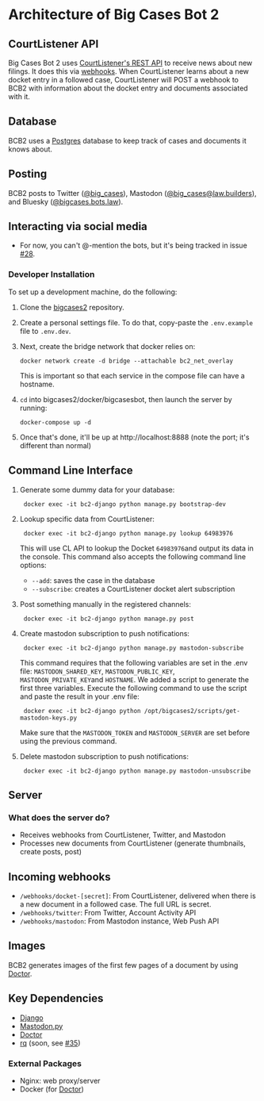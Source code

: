 # Architecture of Big Cases Bot 2

## CourtListener API

Big Cases Bot 2 uses [CourtListener's REST API][api] to receive news about new filings. It does this via [webhooks][wh]. When CourtListener learns about a new docket entry in a followed case, CourtListener will POST a webhook to BCB2 with information about the docket entry and documents associated with it.


## Database

BCB2 uses a [Postgres](https://www.postgresql.org/) database to keep track of cases and documents it knows about.


## Posting

BCB2 posts to Twitter ([@big_cases](https://twitter.com/big_cases)), Mastodon ([@big_cases@law.builders](https://law.builders/@bigcases)), and Bluesky ([@bigcases.bots.law](https://bsky.app/profile/bigcases.bots.law)).


## Interacting via social media

- For now, you can't @-mention the bots, but it's being tracked in issue [#28][mention].


### Developer Installation

To set up a development machine, do the following:

1. Clone the [bigcases2](https://github.com/freelawproject/bigcases2) repository.

1. Create a personal settings file. To do that, copy-paste the `.env.example` file to `.env.dev`.

1. Next, create the bridge network that docker relies on:

    `docker network create -d bridge --attachable bc2_net_overlay`

    This is important so that each service in the compose file can have a hostname.

1. `cd` into bigcases2/docker/bigcasesbot, then launch the server by running:

    `docker-compose up -d`

1. Once that's done, it'll be up at http://localhost:8888 (note the port; it's different than normal)


## Command Line Interface

1. Generate some dummy data for your database:

        docker exec -it bc2-django python manage.py bootstrap-dev

1. Lookup specific data from CourtListener:

        docker exec -it bc2-django python manage.py lookup 64983976

    This will use CL API to lookup the Docket `64983976`and output its data in the console. This command also accepts the following command line options:

      - `--add`: saves the case in the database
      - `--subscribe`: creates a CourtListener docket alert subscription

1. Post something manually in the registered channels:

        docker exec -it bc2-django python manage.py post

1. Create mastodon subscription to push notifications:

        docker exec -it bc2-django python manage.py mastodon-subscribe

    This command requires that the following variables are set in the .env file: `MASTODON_SHARED_KEY`, `MASTODON_PUBLIC_KEY`, `MASTODON_PRIVATE_KEY`and `HOSTNAME`. We added a script to generate the first three variables. Execute the following command to use the script and paste the result in your .env file:

        docker exec -it bc2-django python /opt/bigcases2/scripts/get-mastodon-keys.py

    Make sure that the `MASTODON_TOKEN` and `MASTODON_SERVER` are set before using the previous command.

1. Delete mastodon subscription to push notifications:

        docker exec -it bc2-django python manage.py mastodon-unsubscribe

## Server

### What does the server do?

- Receives webhooks from CourtListener, Twitter, and Mastodon
- Processes new documents from CourtListener (generate thumbnails, create posts, post)

## Incoming webhooks

- `/webhooks/docket-[secret]`: From CourtListener, delivered when there is a new document in a followed case. The full URL is secret.
- `/webhooks/twitter`: From Twitter, Account Activity API
- `/webhooks/mastodon`: From Mastodon instance, Web Push API

## Images

BCB2 generates images of the first few pages of a document by using [Doctor][dr].

## Key Dependencies

- [Django](https://www.djangoproject.com/)
- [Mastodon.py](https://mastodonpy.readthedocs.io/en/stable/)
- [Doctor][dr]
- [rq][rq] (soon, see [#35][soon])

### External Packages

- Nginx: web proxy/server
- Docker (for [Doctor](https://github.com/freelawproject/doctor))


[wh]: https://www.courtlistener.com/help/api/webhooks/
[api]: https://www.courtlistener.com/help/api/rest/
[mention]: https://github.com/freelawproject/bigcases2/issues/28
[dr]: https://free.law/projects/doctor
[rq]: https://python-rq.org/
[soon]: https://github.com/freelawproject/bigcases2/issues/35
